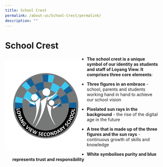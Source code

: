 ```yaml
---
title: School Crest
permalink: /about-us/School-Crest/permalink/
description: ""
---
```

School Crest
============



<div>

<div style="float: left">

![](/images/Logo.png)

</div><div>

*   **The school crest is a unique symbol of our identity as students and staff of Loyang View. It comprises three core elements**:

*   **Three figures in an embrace** \- school, parents and students working hand in hand to achieve our school vision
*   **Pixelated sun rays in the background** \- the rise of the digital age in the future
*   **A tree that is made up of the three figures and the sun rays** \- continuous growth of skills and knowledge

  

*   **White symbolises purity and blue represents trust and responsibility**

</div></div>




</div></div>

